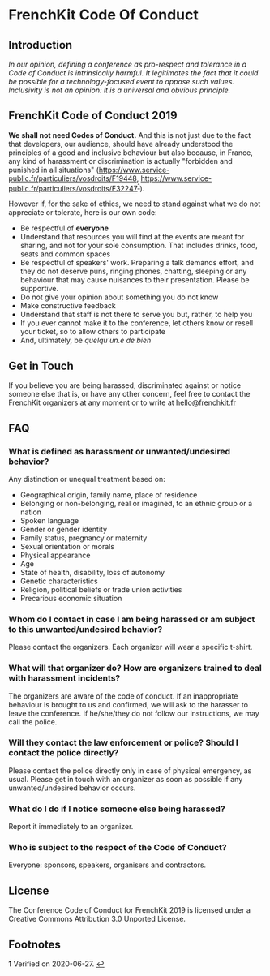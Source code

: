 # FrenchKit Code Of Conduct

## Introduction

_In our opinion, defining a conference as pro-respect and tolerance in a Code of Conduct is intrinsically harmful. It legitimates the fact that it could be possible for a technology-focused event to oppose such values. Inclusivity is *not* an opinion: it is a universal and obvious principle._

## FrenchKit Code of Conduct 2019

**We shall not need Codes of Conduct.** And this is not just due to the fact that developers, our audience, should have already understood the principles of a good and inclusive behaviour but also because, in France, any kind of harassment or discrimination is actually "forbidden and punished in all situations" (https://www.service-public.fr/particuliers/vosdroits/F19448, https://www.service-public.fr/particuliers/vosdroits/F32247<sup name="a1">[1](#f1)</sup>).

However if, for the sake of ethics, we need to stand against what we do not appreciate or tolerate, here is our own code:
- Be respectful of **everyone**
- Understand that resources you will find at the events are meant for sharing, and not for your sole consumption. That includes drinks, food, seats and common spaces
- Be respectful of speakers' work. Preparing a talk demands effort, and they do not deserve puns, ringing phones, chatting, sleeping or any behaviour that may cause nuisances to their presentation. Please be supportive.
- Do not give your opinion about something you do not know
- Make constructive feedback
- Understand that staff is not there to serve you but, rather, to help you
- If you ever cannot make it to the conference, let others know or resell your ticket, so to allow others to participate
- And, ultimately, be _quelqu'un.e de bien_

## Get in Touch

If you believe you are being harassed, discriminated against or notice someone else that is, or have any other concern, feel free to contact the FrenchKit organizers at any moment or to write at hello@frenchkit.fr

## FAQ

### What is defined as harassment or unwanted/undesired behavior?
Any distinction or unequal treatment based on:
- Geographical origin, family name, place of residence
- Belonging or non-belonging, real or imagined, to an ethnic group or a nation
- Spoken language
- Gender or gender identity
- Family status, pregnancy or maternity
- Sexual orientation or morals
- Physical appearance
- Age
- State of health, disability, loss of autonomy
- Genetic characteristics
- Religion, political beliefs or trade union activities
- Precarious economic situation

### Whom do I contact in case I am being harassed or am subject to this unwanted/undesired behavior?
Please contact the organizers. Each organizer will wear a specific t-shirt.

### What will that organizer do? How are organizers trained to deal with harassment incidents?
The organizers are aware of the code of conduct. If an inappropriate behaviour is brought to us and confirmed, we will ask to the harasser to leave the conference. If he/she/they do not follow our instructions, we may call the police.

### Will they contact the law enforcement or police? Should I contact the police directly?
Please contact the police directly only in case of physical emergency, as usual. Please get in touch with an organizer as soon as possible if any unwanted/undesired behavior occurs.

### What do I do if I notice someone else being harassed?
Report it immediately to an organizer.

### Who is subject to the respect of the Code of Conduct?
Everyone: sponsors, speakers, organisers and contractors.

## License

The Conference Code of Conduct for FrenchKit 2019 is licensed under a Creative Commons Attribution 3.0 Unported License.

## Footnotes

<b id="f1">1</b> Verified on 2020-06-27. [↩](#a1)
